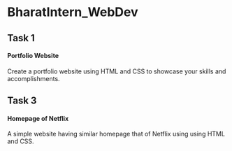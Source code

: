 # BharatIntern_WebDev
## Task 1
#### Portfolio Website
Create a portfolio website using HTML and
CSS to showcase your skills and
accomplishments.
## Task 3
#### Homepage of Netflix
A simple website having similar homepage
that of Netflix using using HTML and
CSS.
